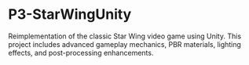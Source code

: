 # P3-StarWingUnity
Reimplementation of the classic Star Wing video game using Unity. This project includes advanced gameplay mechanics, PBR materials, lighting effects, and post-processing enhancements.
